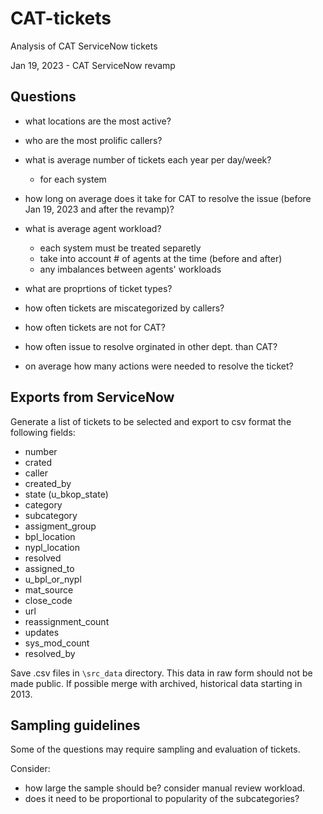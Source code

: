 # CAT-tickets
Analysis of CAT ServiceNow tickets

Jan 19, 2023 - CAT ServiceNow revamp

## Questions
+ what locations are the most active?
+ who are the most prolific callers?
+ what is average number of tickets each year per day/week?
	+ for each system
+ how long on average does it take for CAT to resolve the issue (before Jan 19, 2023 and after the revamp)?
+ what is average agent workload?
	+ each system must be treated separetly
	+ take into account # of agents at the time (before and after)
	+ any imbalances between agents' workloads

+ what are proprtions of ticket types?
+ how often tickets are miscategorized by callers?
+ how often tickets are not for CAT?
+ how often issue to resolve orginated in other dept. than CAT?
+ on average how many actions were needed to resolve the ticket?


## Exports from ServiceNow
Generate a list of tickets to be selected and export to csv format the following fields:
+ number
+ crated
+ caller
+ created_by
+ state (u_bkop_state)
+ category
+ subcategory
+ assigment_group
+ bpl_location
+ nypl_location
+ resolved
+ assigned_to
+ u_bpl_or_nypl
+ mat_source
+ close_code
+ url
+ reassignment_count
+ updates
+ sys_mod_count
+ resolved_by

Save .csv files in `\src_data` directory. This data in raw form should not be made public.
If possible merge with archived, historical data starting in 2013.

## Sampling guidelines
Some of the questions may require sampling and evaluation of tickets.

Consider:
+ how large the sample should be? consider manual review workload.
+ does it need to be proportional to popularity of the subcategories?
